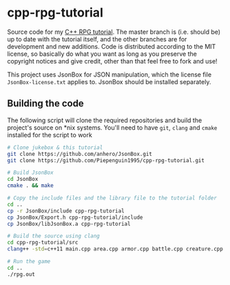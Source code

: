 # cpp-rpg-tutorial

Source code for my [C++ RPG tutorial](http://www.penguinprogrammer.co.uk/rpg-tutorial-2). The master branch is
(i.e. should be) up to date with the tutorial itself, and the other branches are for development and new additions.
Code is distributed according to the MIT license, so basically do what you want as long as you preserve the copyright
notices and give credit, other than that feel free to fork and use!

This project uses JsonBox for JSON manipulation, which the license file `JsonBox-license.txt` applies to. JsonBox should
be installed separately.

## Building the code

The following script will clone the required repositories and build the project's source on *nix systems.
You'll need to have `git`, `clang` and `cmake` installed for the script to work

```bash
# Clone jukebox & this tutorial
git clone https://github.com/anhero/JsonBox.git
git clone https://github.com/Piepenguin1995/cpp-rpg-tutorial.git

# Build JsonBox
cd JsonBox
cmake . && make

# Copy the include files and the library file to the tutorial folder
cd ..
cp -r JsonBox/include cpp-rpg-tutorial
cp JsonBox/Export.h cpp-rpg-tutorial/include
cp JsonBox/libJsonBox.a cpp-rpg-tutorial

# Build the source using clang
cd cpp-rpg-tutorial/src
clang++ -std=c++11 main.cpp area.cpp armor.cpp battle.cpp creature.cpp door.cpp entity_manager.cpp inventory.cpp item.cpp player.cpp weapon.cpp ../libJsonBox.a -I ../include/ -rpath ../ -o ../rpg.out

# Run the game
cd ..
./rpg.out
```
